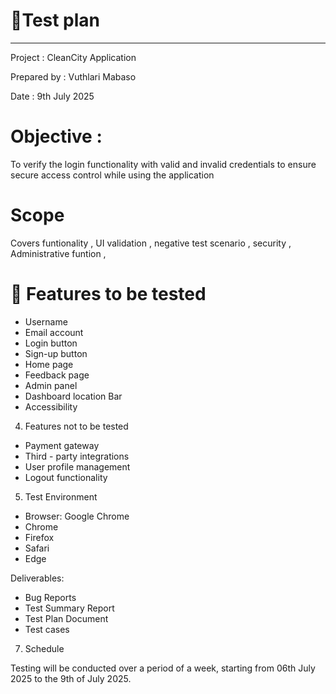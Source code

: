# 🧪Test plan 
-------------------------------------------------------------------------------------------------------------------------------------------------------------------

Project : CleanCity Application

Prepared by : Vuthlari Mabaso 

Date : 9th July 2025

# Objective :
To verify the login functionality with valid and invalid credentials to ensure secure access control while using the application 
 
# Scope 
Covers funtionality , UI validation , negative test scenario , security , Administrative funtion ,  

# 🧪 Features to be tested 

* Username 
* Email account 
* Login button 
* Sign-up button 
* Home page 
* Feedback page 
* Admin panel 
* Dashboard location Bar 
* Accessibility

4. Features not to be tested
* Payment gateway
* Third - party integrations
* User profile management
* Logout functionality

5. Test Environment
* Browser: Google Chrome
* Chrome
* Firefox  
* Safari
* Edge

 Deliverables:
 
 * Bug Reports
 * Test Summary Report
 * Test Plan Document
 * Test cases

7. Schedule

Testing will be conducted over a period of a week, starting from 06th July 2025 to the 9th of July 2025.



